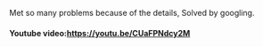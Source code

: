 
Met so many problems because of the details,
Solved by googling.

#### Youtube video:https://youtu.be/CUaFPNdcy2M
